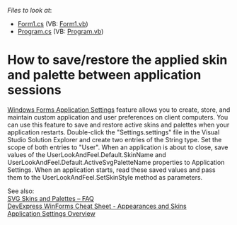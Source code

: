 <!-- default file list -->
*Files to look at*:

* [Form1.cs](./CS/DXApplication1/Form1.cs) (VB: [Form1.vb](./VB/DXApplication1/Form1.vb))
* [Program.cs](./CS/DXApplication1/Program.cs) (VB: [Program.vb](./VB/DXApplication1/Program.vb))
<!-- default file list end -->
# How to save/restore the applied skin and palette between application sessions 


<p>
<a href="https://docs.microsoft.com/en-us/dotnet/desktop/winforms/advanced/application-settings-for-windows-forms?view=netframeworkdesktop-4.8">Windows Forms Application Settings</a>  feature allows you to create, store, and maintain custom application and user preferences on client computers. You can use this feature to save and restore active skins and palettes when your application restarts.
Double-click the "Settings.settings" file in the Visual Studio Solution Explorer and create two entries of the String type. Set the scope of both entries to "User". When an application is about to close, save values of the UserLookAndFeel.Default.SkinName and UserLookAndFeel.Default.ActiveSvgPaletteName properties to Application Settings. When an application starts, read these saved values and pass them to the UserLookAndFeel.SetSkinStyle method as parameters.
</p>

<p>
See also: 
<br/> <a href="https://supportcenter.devexpress.com/ticket/details/t578454/svg-skins-and-palettes-faq">SVG Skins and Palettes – FAQ</a>
<br/> <a href="https://supportcenter.devexpress.com/ticket/details/t904174/devexpress-winforms-cheat-sheet-appearances-and-skins">DevExpress WinForms Cheat Sheet - Appearances and Skins</a>
<br/> <a href="http://msdn.microsoft.com/en-us/library/k4s6c3a0.aspx">Application Settings Overview</a>
</p>


